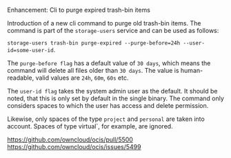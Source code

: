 Enhancement: Cli to purge expired trash-bin items

Introduction of a new cli command to purge old trash-bin items.
The command is part of the `storage-users` service and can be used as follows:

`storage-users trash-bin purge-expired --purge-before=24h --user-id=some-user-id`.

The `purge-before flag` has a default value of `30 days`, which means the command will delete all files older than `30 days`.
The value is human-readable, valid values are `24h`, `60m`, `60s` etc.

The `user-id flag` takes the system admin user as the default. It should be noted, that this is only set by default in the single binary.
The command only considers spaces to which the user has access and delete permission.

Likewise, only spaces of the type `project` and `personal` are taken into account.
Spaces of type virtual`, for example, are ignored.

https://github.com/owncloud/ocis/pull/5500
https://github.com/owncloud/ocis/issues/5499
